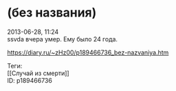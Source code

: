 (без названия)
===============

   
 2013-06-28, 11:24   
  ssvda вчера умер. Ему было 24 года.   
    
 <https://diary.ru/~zHz00/p189466736_bez-nazvaniya.htm>   
   
 Теги:   
 [[Случай из смерти]]   
 ID: p189466736